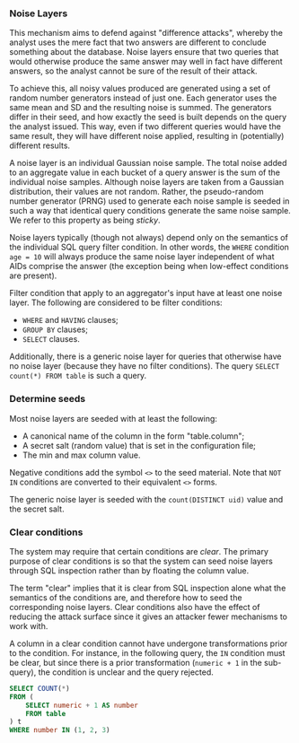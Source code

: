 ### Noise Layers

This mechanism aims to defend against "difference attacks", whereby the analyst uses the mere fact that two answers are different to conclude something about the database. Noise layers ensure that two queries that would otherwise produce the same answer may well in fact have different answers, so the analyst cannot be sure of the result of their attack.

To achieve this, all noisy values produced are generated using a set of random number generators instead of just one. Each generator uses the same mean and SD and the resulting noise is summed. The generators differ in their seed, and how exactly the seed is built depends on the query the analyst issued. This way, even if two different queries would have the same result, they will have different noise applied, resulting in (potentially) different results.

A noise layer is an individual Gaussian noise sample. The total noise added to an aggregate value in each bucket of a query answer is the sum of the individual noise samples. Although noise layers are taken from a Gaussian distribution, their values are not random. Rather, the pseudo-random number generator (PRNG) used to generate each noise sample is seeded in such a way that identical query conditions generate the same noise sample. We refer to this property as being _sticky_.

Noise layers typically (though not always) depend only on the semantics of the individual SQL query filter condition. In other words, the `WHERE` condition `age = 10` will always produce the same noise layer independent of what AIDs comprise the answer (the exception being when low-effect conditions are present).

Filter condition that apply to an aggregator's input have at least one noise layer. The following are considered to be filter conditions:

- `WHERE` and `HAVING` clauses;
- `GROUP BY` clauses;
- `SELECT` clauses.

Additionally, there is a generic noise layer for queries that otherwise have no noise layer (because they have no filter conditions). The query `SELECT count(*) FROM table` is such a query.

### Determine seeds

Most noise layers are seeded with at least the following:

- A canonical name of the column in the form "table.column";
- A secret salt (random value) that is set in the configuration file;
- The min and max column value.

Negative conditions add the symbol `<>` to the seed material. Note that `NOT IN` conditions are converted to their equivalent `<>` forms.

The generic noise layer is seeded with the `count(DISTINCT uid)` value and the secret salt.

### Clear conditions

The system may require that certain conditions are _clear_. The primary purpose of clear conditions is so that the system can seed noise layers through SQL inspection rather than by floating the column value.

The term "clear" implies that it is clear from SQL inspection alone what the semantics of the conditions are, and therefore how to seed the corresponding noise layers. Clear conditions also have the effect of reducing the attack surface since it gives an attacker fewer mechanisms to work with. 

A column in a clear condition cannot have undergone transformations prior to the condition. For instance, in the following query, the `IN` condition must be clear, but since there is a prior transformation (`numeric + 1` in the sub-query), the condition is unclear and the query rejected.

```sql
SELECT COUNT(*)
FROM (
    SELECT numeric + 1 AS number
    FROM table
) t
WHERE number IN (1, 2, 3)
```
